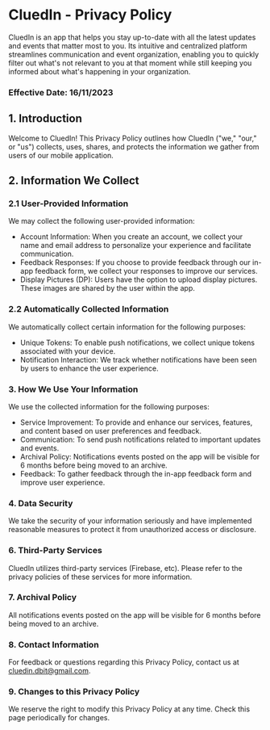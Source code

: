 
# CluedIn - Privacy Policy
CluedIn is an app that helps you stay up-to-date with all the latest updates and events that matter most to you. Its intuitive and centralized platform streamlines communication and event organization, enabling you to quickly filter out what's not relevant to you at that moment while still keeping you informed about what's happening in your organization.

### Effective Date: 16/11/2023

## 1. Introduction

Welcome to CluedIn! This Privacy Policy outlines how CluedIn ("we," "our," or "us") collects, uses, shares, and protects the information we gather from users of our mobile application.

## 2. Information We Collect

### 2.1 User-Provided Information

We may collect the following user-provided information:
- Account Information: When you create an account, we collect your name and email address to personalize your experience and facilitate communication.
- Feedback Responses: If you choose to provide feedback through our in-app feedback form, we collect your responses to improve our services.
- Display Pictures (DP): Users have the option to upload display pictures. These images are shared by the user within the app.

### 2.2 Automatically Collected Information

We automatically collect certain information for the following purposes:
- Unique Tokens: To enable push notifications, we collect unique tokens associated with your device.
- Notification Interaction: We track whether notifications have been seen by users to enhance the user experience.

### 3. How We Use Your Information

We use the collected information for the following purposes:
- Service Improvement: To provide and enhance our services, features, and content based on user preferences and feedback.
- Communication: To send push notifications related to important updates and events.
- Archival Policy: Notifications events posted on the app will be visible for 6 months before being moved to an archive.
- Feedback: To gather feedback through the in-app feedback form and improve user experience.

### 4. Data Security

We take the security of your information seriously and have implemented reasonable measures to protect it from unauthorized access or disclosure.

### 6. Third-Party Services

CluedIn utilizes third-party services (Firebase, etc). Please refer to the privacy policies of these services for more information.

### 7. Archival Policy

All notifications events posted on the app will be visible for 6 months before being moved to an archive.

### 8. Contact Information

For feedback or questions regarding this Privacy Policy, contact us at cluedin.dbit@gmail.com.

### 9. Changes to this Privacy Policy
We reserve the right to modify this Privacy Policy at any time. Check this page periodically for changes.

